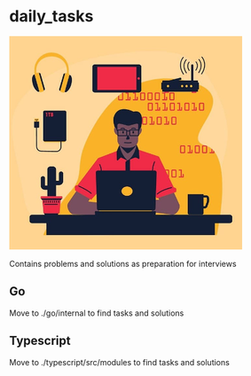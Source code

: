 # daily_tasks
![coding interview prepare](https://github.com/wildegor/daily_tasks/blob/develop/image.png?raw=true)

Contains problems and solutions as preparation for interviews

## Go
Move to ./go/internal to find tasks and solutions

## Typescript
Move to ./typescript/src/modules to find tasks and solutions
